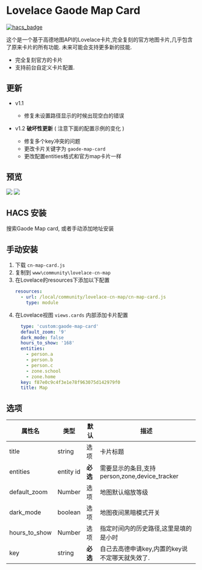 <!--
 * @Author        : fineemb
 * @Github        : https://github.com/fineemb
 * @Description   : 
 * @Date          : 2020-02-16 22:33:53
 * @LastEditors   : fineemb
 * @LastEditTime  : 2020-05-08 16:58:40
 -->

# Lovelace Gaode Map Card

[![hacs_badge](https://img.shields.io/badge/HACS-Default-orange.svg)](https://github.com/custom-components/hacs)

这个是一个基于高德地图API的Lovelace卡片,完全复刻的官方地图卡片,几乎包含了原来卡片的所有功能. 未来可能会支持更多新的技能.

+ 完全复刻官方的卡片
+ 支持前台自定义卡片配置.

## 更新

+ v1.1
  + 修复未设置路径显示的时候出现空白的错误

  
+ v1.2 **破坏性更新** ( 注意下面的配置示例的变化 )
  + 修复多个key冲突的问题
  + 更改卡片关键字为 `gaode-map-card`
  + 更改配置entities格式和官方map卡片一样

## 预览
![](https://iobroker-1255708240.cos.ap-hongkong.myqcloud.com/original/2X/6/67bd320a6d0f3f7442c94df865d0dfafdb506291.png)
![](https://iobroker-1255708240.cos.ap-hongkong.myqcloud.com/original/2X/c/c38c535b7e5573e12f2f1c2a4746ea5875d4e202.png)

## HACS 安装
搜索Gaode Map card, 或者手动添加地址安装
## 手动安装
1. 下载 `cn-map-card.js`
1. 复制到 `www\community\lovelace-cn-map`
1. 在Lovelace的resources下添加以下配置
    ``` yaml
    resources:
      - url: /local/community/lovelace-cn-map/cn-map-card.js
        type: module
    ```
1. 在Lovelace视图 `views.cards` 内部添加卡片配置
    ```yaml
      type: 'custom:gaode-map-card'
      default_zoom: '9'
      dark_mode: false
      hours_to_show: '168'
      entities:
        - person.a
        - person.b
        - person.c
        - zone.school
        - zone.home
      key: f87e0c9c4f3e1e78f963075d142979f0
      title: Map
    ```

## 选项

| 属性名 | 类型 | 默认 | 描述
| ---- | ---- | ------- | -----------
| title | string | 选项 | 卡片标题
| entities | entity id | **必选** | 需要显示的条目,支持person,zone,device_tracker
| default_zoom | Number | 选项 | 地图默认缩放等级
| dark_mode | boolean | 选项 | 地图夜间黑暗模式开关
| hours_to_show | Number | 选项 | 指定时间内的历史路径,这里是填的是小时
| key | string | **必选** | 自己去高德申请key,内置的key说不定哪天就失效了.
